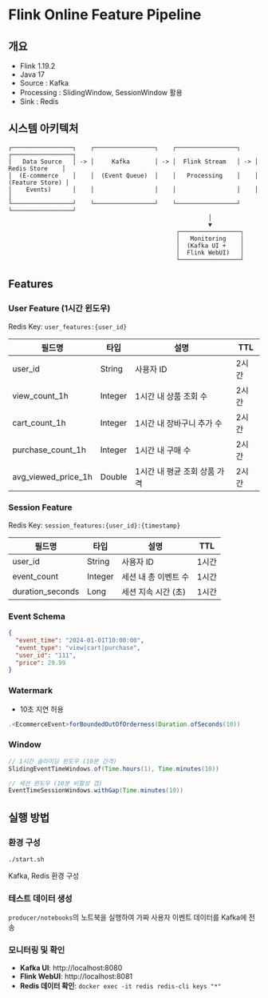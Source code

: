 # Flink Online Feature Pipeline

## 개요
- Flink 1.19.2
- Java 17
- Source : Kafka
- Processing : SlidingWindow, SessionWindow 활용
- Sink : Redis

## 시스템 아키텍처

```
┌─────────────────┐    ┌─────────────────┐    ┌─────────────────┐    ┌─────────────────┐
│   Data Source   │ -> │     Kafka       │ -> │  Flink Stream   │ -> │  Redis Store    │
│  (E-commerce    │    │  (Event Queue)  │    │   Processing    │    │ (Feature Store) │
│    Events)      │    │                 │    │                 │    │                 │
└─────────────────┘    └─────────────────┘    └─────────────────┘    └─────────────────┘
                                                        │
                                                        ▼
                                               ┌─────────────────┐
                                               │   Monitoring    │
                                               │  (Kafka UI +    │
                                               │  Flink WebUI)   │
                                               └─────────────────┘
```

## Features

### User Feature (1시간 윈도우)
Redis Key: `user_features:{user_id}`

| 필드명 | 타입 | 설명 | TTL |
|--------|------|------|-----|
| user_id | String | 사용자 ID | 2시간 |
| view_count_1h | Integer | 1시간 내 상품 조회 수 | 2시간 |
| cart_count_1h | Integer | 1시간 내 장바구니 추가 수 | 2시간 |
| purchase_count_1h | Integer | 1시간 내 구매 수 | 2시간 |
| avg_viewed_price_1h | Double | 1시간 내 평균 조회 상품 가격 | 2시간 |

### Session Feature
Redis Key: `session_features:{user_id}:{timestamp}`

| 필드명 | 타입 | 설명 | TTL |
|--------|------|------|-----|
| user_id | String | 사용자 ID | 1시간 |
| event_count | Integer | 세션 내 총 이벤트 수 | 1시간 |
| duration_seconds | Long | 세션 지속 시간 (초) | 1시간 |

### Event Schema
```json
{
  "event_time": "2024-01-01T10:00:00",
  "event_type": "view|cart|purchase",
  "user_id": "111",
  "price": 29.99
}
```

### Watermark
- 10초 지연 허용
```java
.<EcommerceEvent>forBoundedOutOfOrderness(Duration.ofSeconds(10))
```
### Window
```java
// 1시간 슬라이딩 윈도우 (10분 간격)
SlidingEventTimeWindows.of(Time.hours(1), Time.minutes(10))

// 세션 윈도우 (10분 비활성 갭)
EventTimeSessionWindows.withGap(Time.minutes(10))
```

## 실행 방법

### 환경 구성
```bash
./start.sh
```
Kafka, Redis 환경 구성

### 테스트 데이터 생성
`producer/notebooks`의 노트북을 실행하여 가짜 사용자 이벤트 데이터를 Kafka에 전송

### 모니터링 및 확인
- **Kafka UI**: http://localhost:8080
- **Flink WebUI**: http://localhost:8081
- **Redis 데이터 확인**: `docker exec -it redis redis-cli keys "*"`